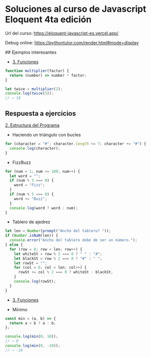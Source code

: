 # Soluciones al curso de Javascript Eloquent 4ta edición

Url del curso: https://eloquent-javascript-es.vercel.app/

Debug online: https://pythontutor.com/render.html#mode=display

## Ejemplos interesantes

- [3. Funciones](https://eloquent-javascript-es.vercel.app/03_functions.html)

```js
function multiplier(factor) {
  return (number) => number * factor;
}

let twice = multiplier(2);
console.log(twice(5));
// → 10
```

## Respuesta a ejercicios

[2. Estructura del Programa](https://eloquent-javascript-es.vercel.app/02_program_structure.html)

- Haciendo un triángulo con bucles

```js
for (character = "#"; character.length <= 7; character += "#") {
  console.log(character);
}
```

- FizzBuzz

```js
for (num = 1; num <= 100; num++) {
  let word = "";
  if (num % 3 === 0) {
    word = "Fizz";
  }
  if (num % 5 === 0) {
    word += "Buzz";
  }
  console.log(word ? word : num);
}
```

- Tablero de ajedrez

```js
let len = Number(prompt("Ancho del tablero? "));
if (Number.isNaN(len)) {
  console.error("Ancho del tablero debe de ser un número.");
} else {
  for (row = 0; row < len; row++) {
    let whiteSt = row % 2 === 0 ? " " : "#";
    let blackSt = row % 2 === 0 ? "#" : " ";
    let rowSt = "";
    for (col = 0; col < len; col++) {
      rowSt += col % 2 === 0 ? whiteSt : blackSt;
    }
    console.log(rowSt);
  }
}
```

- [3. Funciones](https://eloquent-javascript-es.vercel.app/03_functions.html)

- Mínimo

```js
const min = (a, b) => {
  return a < b ? a : b;
};

console.log(min(0, 10));
// → 0
console.log(min(0, -10));
// → -10
```
